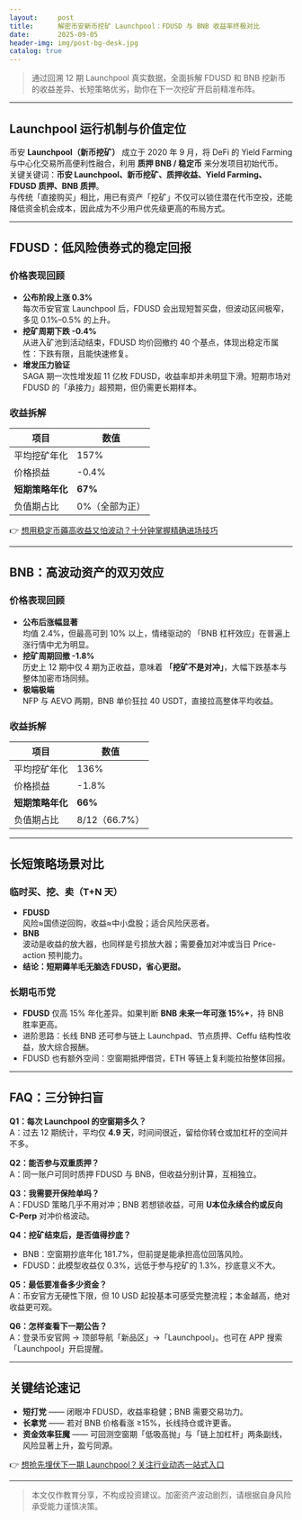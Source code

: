```yaml
---
layout:     post
title:      解密币安新币挖矿 Launchpool：FDUSD 与 BNB 收益率终极对比
date:       2025-09-05
header-img: img/post-bg-desk.jpg
catalog: true
---
```


> 通过回溯 12 期 Launchpool 真实数据，全面拆解 FDUSD 和 BNB 挖新币的收益差异、长短策略优劣，助你在下一次挖矿开启前精准布阵。

---

## Launchpool 运行机制与价值定位

币安 **Launchpool（新币挖矿）** 成立于 2020 年 9 月，将 DeFi 的 Yield Farming 与中心化交易所高便利性融合，利用 **质押 BNB / 稳定币** 来分发项目初始代币。  
关键关键词：**币安 Launchpool、新币挖矿、质押收益、Yield Farming、FDUSD 质押、BNB 质押**。  
与传统「直接购买」相比，用已有资产「挖矿」不仅可以锁住潜在代币空投，还能降低资金机会成本，因此成为不少用户优先级更高的布局方式。

---

## FDUSD：低风险债券式的稳定回报

### 价格表现回顾
- **公布阶段上涨 0.3%**  
  每次币安官宣 Launchpool 后，FDUSD 会出现短暂买盘，但波动区间极窄，多见 0.1%–0.5% 的上升。  
- **挖矿周期下跌 -0.4%**  
  从进入矿池到活动结束，FDUSD 均价回撤约 40 个基点，体现出稳定币属性：下跌有限，且能快速修复。  
- **增发压力验证**  
  SAGA 期一次性增发超 11 亿枚 FDUSD，收益率却并未明显下滑。短期市场对 FDUSD 的「承接力」超预期，但仍需更长期样本。

### 收益拆解
| 项目 | 数值 |
|---|---|
| 平均挖矿年化 | 157% |
| 价格损益 | -0.4% |
| **短期策略年化** | **67%** |
| 负值期占比 | 0%（全部为正） |

👉 [想用稳定币薅高收益又怕波动？十分钟掌握精确进场技巧](https://okxdog.com/)

---

## BNB：高波动资产的双刃效应

### 价格表现回顾
- **公布后涨幅显著**  
  均值 2.4%，但最高可到 10% 以上，情绪驱动的 「BNB 杠杆效应」在普遍上涨行情中尤为明显。  
- **挖矿周期回撤 -1.8%**  
  历史上 12 期中仅 4 期为正收益，意味着 **「挖矿不是对冲」**，大幅下跌基本与整体加密市场同频。  
- **极端极端**  
  NFP 与 AEVO 两期，BNB 单价狂拉 40 USDT，直接拉高整体平均收益。

### 收益拆解
| 项目 | 数值 |
|---|---|
| 平均挖矿年化 | 136% |
| 价格损益 | -1.8% |
| **短期策略年化** | **66%** |
| 负值期占比 | 8/12（66.7%） |

---

## 长短策略场景对比

### 临时买、挖、卖（T+N 天）
- **FDUSD**  
  风险≈国债逆回购，收益≈中小盘股；适合风险厌恶者。  
- **BNB**  
  波动是收益的放大器，也同样是亏损放大器；需要叠加对冲或当日 Price-action 预判能力。  
- **结论：短期薅羊毛无脑选 FDUSD，省心更甜。**

### 长期屯币党
- **FDUSD** 仅高 15% 年化差异。如果判断 **BNB 未来一年可涨 15%+**，持 BNB 胜率更高。  
- 进阶思路：长线 BNB 还可参与链上 Launchpad、节点质押、Ceffu 结构性收益，放大综合报酬。  
- FDUSD 也有额外空间：空窗期抵押借贷，ETH 等链上复利能拉抬整体回报。

---

## FAQ：三分钟扫盲

**Q1：每次 Launchpool 的空窗期多久？**  
A：过去 12 期统计，平均仅 **4.9 天**，时间间很近，留给你转仓或加杠杆的空间并不多。

**Q2：能否参与双重质押？**  
A：同一账户可同时质押 FDUSD 与 BNB，但收益分别计算，互相独立。

**Q3：我需要开保险单吗？**  
A：FDUSD 策略几乎不用对冲；BNB 若想锁收益，可用 **U本位永续合约或反向 C-Perp** 对冲价格波动。

**Q4：挖矿结束后，是否值得抄底？**  
- BNB：空窗期抄底年化 181.7%，但前提是能承担高位回落风险。  
- FDUSD：此模型收益仅 0.3%，远低于参与挖矿的 1.3%，抄底意义不大。

**Q5：最低要准备多少资金？**  
A：币安官方无硬性下限，但 10 USD 起投基本可感受完整流程；本金越高，绝对收益更可观。

**Q6：怎样查看下一期公告？**  
A：登录币安官网 → 顶部导航「新品区」→「Launchpool」。也可在 APP 搜索「Launchpool」开启提醒。

---

## 关键结论速记

- **短打党** —— 闭眼冲 FDUSD，收益率稳健；BNB 需要交易功力。  
- **长拿党** —— 若对 BNB 价格看涨 ≥15%，长线持仓或许更香。  
- **资金效率狂魔** —— 可回测空窗期「低吸高抛」与「链上加杠杆」两条副线，风险显著上升，盈亏同源。

👉 [想抢先埋伏下一期 Launchpool？关注行业动态一站式入口](https://okxdog.com/)

---

> 本文仅作教育分享，不构成投资建议。加密资产波动剧烈，请根据自身风险承受能力谨慎决策。